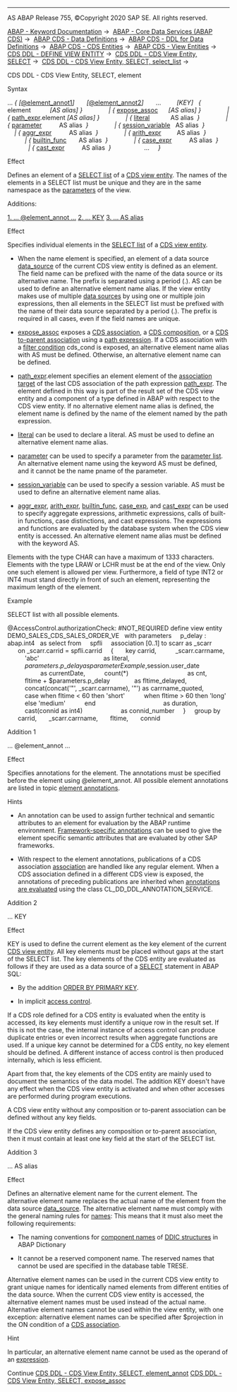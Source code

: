   

* * *

AS ABAP Release 755, ©Copyright 2020 SAP SE. All rights reserved.

[ABAP - Keyword Documentation](javascript:call_link\('abenabap.htm'\)) →  [ABAP - Core Data Services (ABAP CDS)](javascript:call_link\('abencds.htm'\)) →  [ABAP CDS - Data Definitions](javascript:call_link\('abencds_entities.htm'\)) →  [ABAP CDS - DDL for Data Definitions](javascript:call_link\('abencds_f1_ddl_syntax.htm'\)) →  [ABAP CDS - CDS Entities](javascript:call_link\('abencds_view_entity.htm'\)) →  [ABAP CDS - View Entities](javascript:call_link\('abencds_v2_views.htm'\)) →  [CDS DDL - DEFINE VIEW ENTITY](javascript:call_link\('abencds_define_view_entity.htm'\)) →  [CDS DDL - CDS View Entity, SELECT](javascript:call_link\('abencds_select_statement_v2.htm'\)) →  [CDS DDL - CDS View Entity, SELECT, select\_list](javascript:call_link\('abencds_select_list_v2.htm'\)) → 

CDS DDL - CDS View Entity, SELECT, element

Syntax

... *{* *\[*[@element\_annot1](javascript:call_link\('abencds_element_annotations_v2.htm'\))*\]*
      *\[*[@element\_annot2](javascript:call_link\('abencds_element_annotations_v2.htm'\))*\]*
      ...
        *\[*KEY*\]*   *{* element           *\[*AS alias*\]* *}*
              *|* *{* [expose\_assoc](javascript:call_link\('abencds_select_list_association_v2.htm'\))      *\[*AS alias*\]* *}*
              *|* *{* [path\_expr](javascript:call_link\('abencds_path_expression_v2.htm'\)).element *\[*AS alias*\]* *}*
              *|* *{* [literal](javascript:call_link\('abencds_literal_v2.htm'\))            AS alias  *}*
              *|* *{* [parameter](javascript:call_link\('abencds_parameter_v2.htm'\))          AS alias  *}*
              *|* *{* [session\_variable](javascript:call_link\('abencds_session_variable_v2.htm'\))   AS alias  *}*
              *|* *{* [aggr\_expr](javascript:call_link\('abencds_aggregate_functions_v2.htm'\))          AS alias  *}*
              *|* *{* [arith\_expr](javascript:call_link\('abencds_arithmetic_expression_v2.htm'\))         AS alias  *}*
              *|* *{* [builtin\_func](javascript:call_link\('abencds_builtin_functions_v2.htm'\))       AS alias  *}*
              *|* *{* [case\_expr](javascript:call_link\('abencds_case_expression_v2.htm'\))          AS alias  *}*
              *|* *{* [cast\_expr](javascript:call_link\('abencds_cast_expression_v2.htm'\))          AS alias  *}*
                  ...
    *}*

Effect

Defines an element of a [SELECT list](javascript:call_link\('abencds_select_list_v2.htm'\)) of a [CDS view entity](javascript:call_link\('abencds_v2_view_glosry.htm'\) "Glossary Entry"). The names of the elements in a SELECT list must be unique and they are in the same namespace as the [parameters](javascript:call_link\('abencds_parameter_list_v2.htm'\)) of the view.

Additions:

[1\. ... @element\_annot ...](#!ABAP_ADDITION_1@1@)
[2\. ... KEY](#!ABAP_ADDITION_2@2@)
[3\. ... AS alias](#!ABAP_ADDITION_3@3@)

Effect

Specifies individual elements in the [SELECT list](javascript:call_link\('abencds_select_list_v2.htm'\)) of a [CDS view entity](javascript:call_link\('abencds_v2_view_glosry.htm'\) "Glossary Entry").

-   When the name element is specified, an element of a data source [data\_source](javascript:call_link\('abencds_data_source_v2.htm'\)) of the current CDS view entity is defined as an element. The field name can be prefixed with the name of the data source or its alternative name. The prefix is separated using a period (.). AS can be used to define an alternative element name alias.
    If the view entity makes use of multiple [data sources](javascript:call_link\('abencds_data_source_v2.htm'\)) by using one or multiple join expressions, then all elements in the SELECT list must be prefixed with the name of their data source separated by a period (.). The prefix is required in all cases, even if the field names are unique.

-   [expose\_assoc](javascript:call_link\('abencds_select_list_association_v2.htm'\)) exposes a [CDS association](javascript:call_link\('abencds_association_glosry.htm'\) "Glossary Entry"), a [CDS composition](javascript:call_link\('abencds_composition_glosry.htm'\) "Glossary Entry"), or a [CDS to-parent association](javascript:call_link\('abento_parent_association_glosry.htm'\) "Glossary Entry") using a [path expression](javascript:call_link\('abencds_path_expression_v2.htm'\)). If a CDS association with a [filter condition](javascript:call_link\('abencds_path_expression_filter_v2.htm'\)) cds\_cond is exposed, an alternative element name alias with AS must be defined. Otherwise, an alternative element name can be defined.

-   [path\_expr](javascript:call_link\('abencds_path_expression_v2.htm'\)).element specifies an element element of the [association target](javascript:call_link\('abenassociation_target_glosry.htm'\) "Glossary Entry") of the last CDS association of the path expression [path\_expr](javascript:call_link\('abencds_path_expression_v2.htm'\)). The element defined in this way is part of the result set of the CDS view entity and a component of a type defined in ABAP with respect to the CDS view entity. If no alternative element name alias is defined, the element name is defined by the name of the element named by the path expression.

-   [literal](javascript:call_link\('abencds_literal_v2.htm'\)) can be used to declare a literal. AS must be used to define an alternative element name alias.

-   [parameter](javascript:call_link\('abencds_parameter_v2.htm'\)) can be used to specify a parameter from the [parameter list](javascript:call_link\('abencds_parameter_list_v2.htm'\)). An alternative element name using the keyword AS must be defined, and it cannot be the name pname of the parameter.

-   [session\_variable](javascript:call_link\('abencds_session_variable_v2.htm'\)) can be used to specify a session variable. AS must be used to define an alternative element name alias.

-   [aggr\_expr](javascript:call_link\('abencds_aggregate_functions_v2.htm'\)), [arith\_expr](javascript:call_link\('abencds_arithmetic_expression_v2.htm'\)), [builtin\_func](javascript:call_link\('abencds_builtin_functions_v2.htm'\)), [case\_exp](javascript:call_link\('abencds_case_expression_v2.htm'\)), and [cast\_expr](javascript:call_link\('abencds_cast_expression_v2.htm'\)) can be used to specify aggregate expressions, arithmetic expressions, calls of built-in functions, case distinctions, and cast expressions. The expressions and functions are evaluated by the database system when the CDS view entity is accessed. An alternative element name alias must be defined with the keyword AS.

Elements with the type CHAR can have a maximum of 1333 characters. Elements with the type LRAW or LCHR must be at the end of the view. Only one such element is allowed per view. Furthermore, a field of type INT2 or INT4 must stand directly in front of such an element, representing the maximum length of the element.

Example

SELECT list with all possible elements.

@AccessControl.authorizationCheck: #NOT\_REQUIRED
define view entity DEMO\_SALES\_CDS\_SALES\_ORDER\_VE
  with parameters
    p\_delay : abap.int4
  as select from
    spfli
    association \[0..1\] to scarr as \_scarr
      on \_scarr.carrid = spfli.carrid
    {
      key carrid,
          \_scarr.carrname,
          'abc'                                     as literal,
          $parameters.p\_delay                       as parameterExample,
          $session.user\_date                        as currentDate,
          count(\*)                                  as cnt,
          fltime + $parameters.p\_delay              as fltime\_delayed,
          concat(concat('"', \_scarr.carrname), '"') as carrname\_quoted,
          case when fltime < 60 then 'short'
          when fltime > 60 then 'long'
          else 'medium'
          end                                       as duration,
          cast(connid as int4)                      as connid\_number
    }
    group by
      carrid,
      \_scarr.carrname,
      fltime,
      connid

Addition 1

... @element\_annot ...

Effect

Specifies annotations for the element. The annotations must be specified before the element using @element\_annot. All possible element annotations are listed in topic [element annotations](javascript:call_link\('abencds_element_annotations_v2.htm'\)).

Hints

-   An annotation can be used to assign further technical and semantic attributes to an element for evaluation by the ABAP runtime environment. [Framework-specific annotations](javascript:call_link\('abenfrmwrk_annotation_glosry.htm'\) "Glossary Entry") can be used to give the element specific semantic attributes that are evaluated by other SAP frameworks.

-   With respect to the element annotations, publications of a CDS association [association](javascript:call_link\('abencds_select_list_association_v2.htm'\)) are handled like any regular element. When a CDS association defined in a different CDS view is exposed, the annotations of preceding publications are inherited when [annotations are evaluated](javascript:call_link\('abencds_annotations_analysis.htm'\)) using the class CL\_DD\_DDL\_ANNOTATION\_SERVICE.
    

Addition 2

... KEY

Effect

KEY is used to define the current element as the key element of the current [CDS view entity](javascript:call_link\('abencds_v2_view_glosry.htm'\) "Glossary Entry"). All key elements must be placed without gaps at the start of the SELECT list. The key elements of the CDS entity are evaluated as follows if they are used as a data source of a [SELECT](javascript:call_link\('abapselect.htm'\)) statement in ABAP SQL:

-   By the addition [ORDER BY PRIMARY KEY](javascript:call_link\('abaporderby_clause.htm'\)).

-   In implicit [access control](javascript:call_link\('abencds_access_control_glosry.htm'\) "Glossary Entry").

If a CDS role defined for a CDS entity is evaluated when the entity is accessed, its key elements must identify a unique row in the result set. If this is not the case, the internal instance of access control can produce duplicate entries or even incorrect results when aggregate functions are used. If a unique key cannot be determined for a CDS entity, no key element should be defined. A different instance of access control is then produced internally, which is less efficient.

Apart from that, the key elements of the CDS entity are mainly used to document the semantics of the data model. The addition KEY doesn't have any effect when the CDS view entity is activated and when other accesses are performed during program executions.

A CDS view entity without any composition or to-parent association can be defined without any key fields.

If the CDS view entity defines any composition or to-parent association, then it must contain at least one key field at the start of the SELECT list.

Addition 3

... AS alias

Effect

Defines an alternative element name for the current element. The alternative element name replaces the actual name of the element from the data source [data\_source](javascript:call_link\('abencds_data_source_v2.htm'\)). The alternative element name must comply with the general naming rules for [names](javascript:call_link\('abencds_general_syntax_rules.htm'\)): This means that it must also meet the following requirements:

-   The naming conventions for [component names](javascript:call_link\('abenddic_structures_tech.htm'\)) of [DDIC structures](javascript:call_link\('abenddic_structures.htm'\)) in ABAP Dictionary

-   It cannot be a reserved component name. The reserved names that cannot be used are specified in the database table TRESE.

Alternative element names can be used in the current CDS view entity to grant unique names for identically named elements from different entities of the data source. When the current CDS view entity is accessed, the alternative element names must be used instead of the actual name. Alternative element names cannot be used within the view entity, with one exception: alternative element names can be specified after $projection in the ON condition of a [CDS association](javascript:call_link\('abencds_association_glosry.htm'\) "Glossary Entry").

Hint

In particular, an alternative element name cannot be used as the operand of an [expression](javascript:call_link\('abencds_operands_and_expr_v2.htm'\)).

Continue
[CDS DDL - CDS View Entity, SELECT, element\_annot](javascript:call_link\('abencds_element_annotations_v2.htm'\))
[CDS DDL - CDS View Entity, SELECT, expose\_assoc](javascript:call_link\('abencds_select_list_association_v2.htm'\))